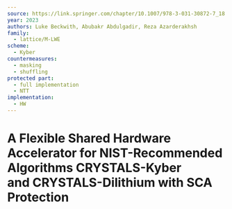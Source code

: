```yaml
---
source: https://link.springer.com/chapter/10.1007/978-3-031-30872-7_18
year: 2023
authors: Luke Beckwith, Abubakr Abdulgadir, Reza Azarderakhsh
family:
  - lattice/M-LWE
scheme:
  - Kyber
countermeasures:
  - masking
  - shuffling
protected part:
  - full implementation
  - NTT
implementation:
  - HW
---
```

# A Flexible Shared Hardware Accelerator for NIST-Recommended Algorithms CRYSTALS-Kyber and CRYSTALS-Dilithium with SCA Protection

